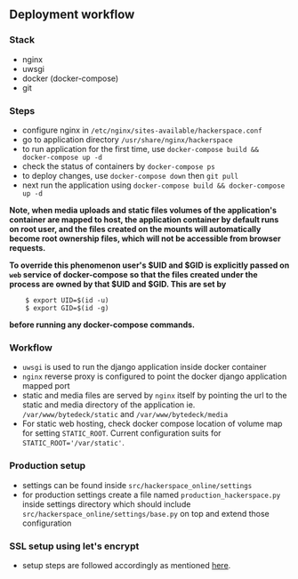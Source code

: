 ## Deployment workflow

### Stack
- nginx
- uwsgi
- docker (docker-compose)
- git

### Steps
- configure nginx in ``/etc/nginx/sites-available/hackerspace.conf``
- go to application directory ``/usr/share/nginx/hackerspace``
- to run application for the first time, use ``docker-compose build && docker-compose up -d``
- check the status of containers by ``docker-compose ps``
- to deploy changes, use ``docker-compose down`` then ``git pull``
- next run the application using ``docker-compose build && docker-compose up -d``

**Note, when media uploads and static files volumes of the application's container are mapped to host, the application container by default runs on root user, and the files created on the mounts will automatically become root ownership files, which will not be accessible from browser requests.**

**To override this phenomenon user's $UID and $GID is explicitly passed on `web` service of docker-compose so that the files created under the process are owned by that $UID and $GID. This are set by**
```shell
    $ export UID=$(id -u)
    $ export GID=$(id -g)
```
**before running any docker-compose commands.**


### Workflow
- ``uwsgi`` is used to run the django application inside docker container
- ``nginx`` reverse proxy is configured to point the docker django application mapped port
- static and media files are served by ``nginx`` itself by pointing the url to the static and media directory of the application ie. ``/var/www/bytedeck/static`` and ``/var/www/bytedeck/media``
- For static web hosting, check docker compose location of volume map for setting `STATIC_ROOT`. Current configuration suits for `STATIC_ROOT='/var/static'`.


### Production setup
- settings can be found inside ``src/hackerspace_online/settings``
- for production settings create a file named ``production_hackerspace.py`` inside settings directory which should include ``src/hackerspace_online/settings/base.py`` on top and extend those configuration


### SSL setup using let's encrypt

- setup steps are followed accordingly as mentioned [here](https://www.howtoforge.com/tutorial/nginx-with-letsencrypt-ciphersuite/).
